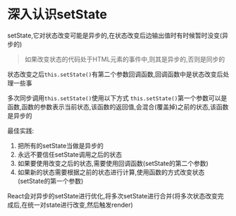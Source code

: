 # 深入认识setState

setState,它对状态改变可能是异步的,在状态改变后边输出值时有时候暂时没变(异步的)

> 如果改变状态的代码处于HTML元素的事件中,则其是异步的,否则是同步的

状态改变之后`this.setState()`有第二个参数回调函数,回调函数中是状态改变后处理一些事




多次同步调用`this.setState()`使用以下方式
`this.setState()`第一个参数可以是函数,函数的参数表示当前状态,该函数的返回值,会混合(覆盖掉)之前的状态,该函数是异步的

最佳实践:
1. 把所有的setState当做是异步的
2. 永远不要信任setState调用之后的状态
3. 如果要使用改变之后的状态,需要使用回调函数(setState的第二个参数)
4. 如果新的状态需要根据之前的状态进行计算,使用函数的方式改变状态(setState的第一个参数)


React会对异步的setState进行优化,将多次setState进行合并(将多次状态改变完成后,在统一对state进行改变,然后触发render)